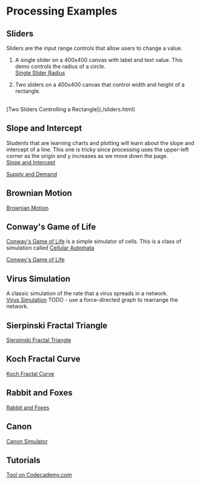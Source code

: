 # Processing Examples

## Sliders

Sliders are the input range controls that allow users to change a value.

1. A single slider on a 400x400 canvas with label and text value. This demo
controls the radius of a circle.<br/>
[Single Slider Radius](./slider.html)

1. Two sliders on a 400x400 canvas that control width and height of a rectangle.
<br/>
[Two Sliders Controlling a Rectangle](./sliders.html)

## Slope and Intercept

Students that are learning charts and plotting will learn about the slope and intercept of a line.
This one is tricky since processing uses the upper-left corner as the origin and y increases as
we move down the page.</br>
[Slope and Intercept](./slope.html)

[Supply and Demand](./supply-and-demand.html)

## Brownian Motion

[Brownian Motion](./brownian-motion.html)

## Conway's Game of Life

[Conway's Game of Life](https://en.wikipedia.org/wiki/Conway%27s_Game_of_Life) is a simple simulator of cells.  This is a class of simulation called [Cellular Automata](https://en.wikipedia.org/wiki/Cellular_automaton)

[Conway's Game of Life](./conways-life.html)

## Virus Simulation

A classic simulation of the rate that a virus spreads in a network.<br/>
[Virus Simulation](./virus-sim.html)
TODO - use a force-directed graph to rearrange the network.

## Sierpinski Fractal Triangle

[Sierpinski Fractal Triangle](./sierpinski.html)

## Koch Fractal Curve
[Koch Fractal Curve](./koch-fractal-curve.html)

## Rabbit and Foxes

[Rabbit and Foxes](./rabbit-and-foxes.html)

## Canon

[Canon Simulator](./canon.html)

## Tutorials

[Tool on Codecademy.com](https://www.codecademy.com/learn/learn-p5js/modules/p5js-introduction-to-creative-coding/cheatsheet)